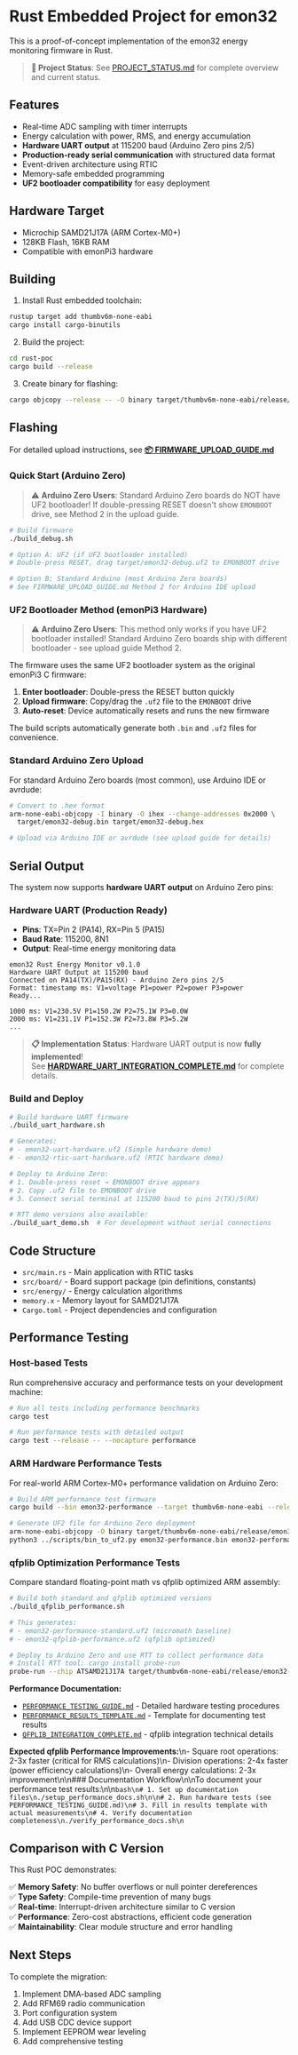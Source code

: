 # Rust Embedded Project for emon32

This is a proof-of-concept implementation of the emon32 energy monitoring firmware in Rust.

> **🎯 Project Status**: See [PROJECT_STATUS.md](./PROJECT_STATUS.md) for complete overview and current status.

## Features

- Real-time ADC sampling with timer interrupts
- Energy calculation with power, RMS, and energy accumulation
- **Hardware UART output** at 115200 baud (Arduino Zero pins 2/5)
- **Production-ready serial communication** with structured data format
- Event-driven architecture using RTIC
- Memory-safe embedded programming
- **UF2 bootloader compatibility** for easy deployment

## Hardware Target

- Microchip SAMD21J17A (ARM Cortex-M0+)
- 128KB Flash, 16KB RAM
- Compatible with emonPi3 hardware

## Building

1. Install Rust embedded toolchain:
```bash
rustup target add thumbv6m-none-eabi
cargo install cargo-binutils
```

2. Build the project:
```bash
cd rust-poc
cargo build --release
```

3. Create binary for flashing:
```bash
cargo objcopy --release -- -O binary target/thumbv6m-none-eabi/release/emon32-poc.bin
```

## Flashing

For detailed upload instructions, see [**📦 FIRMWARE_UPLOAD_GUIDE.md**](FIRMWARE_UPLOAD_GUIDE.md)

### Quick Start (Arduino Zero)

> ⚠️ **Arduino Zero Users**: Standard Arduino Zero boards do NOT have UF2 bootloader!
> If double-pressing RESET doesn't show `EMONBOOT` drive, see Method 2 in the upload guide.

```bash
# Build firmware
./build_debug.sh

# Option A: UF2 (if UF2 bootloader installed)
# Double-press RESET, drag target/emon32-debug.uf2 to EMONBOOT drive

# Option B: Standard Arduino (most Arduino Zero boards)
# See FIRMWARE_UPLOAD_GUIDE.md Method 2 for Arduino IDE upload
```

### UF2 Bootloader Method (emonPi3 Hardware)

> ⚠️ **Arduino Zero Users**: This method only works if you have UF2 bootloader installed!
> Standard Arduino Zero boards ship with different bootloader - see upload guide Method 2.

The firmware uses the same UF2 bootloader system as the original emonPi3 C firmware:

1. **Enter bootloader**: Double-press the RESET button quickly
2. **Upload firmware**: Copy/drag the `.uf2` file to the `EMONBOOT` drive  
3. **Auto-reset**: Device automatically resets and runs the new firmware

The build scripts automatically generate both `.bin` and `.uf2` files for convenience.

### Standard Arduino Zero Upload

For standard Arduino Zero boards (most common), use Arduino IDE or avrdude:

```bash
# Convert to .hex format
arm-none-eabi-objcopy -I binary -O ihex --change-addresses 0x2000 \
  target/emon32-debug.bin target/emon32-debug.hex

# Upload via Arduino IDE or avrdude (see upload guide for details)
```

## Serial Output

The system now supports **hardware UART output** on Arduino Zero pins:

### Hardware UART (Production Ready)
- **Pins**: TX=Pin 2 (PA14), RX=Pin 5 (PA15)
- **Baud Rate**: 115200, 8N1
- **Output**: Real-time energy monitoring data

```
emon32 Rust Energy Monitor v0.1.0
Hardware UART Output at 115200 baud
Connected on PA14(TX)/PA15(RX) - Arduino Zero pins 2/5
Format: timestamp ms: V1=voltage P1=power P2=power P3=power
Ready...

1000 ms: V1=230.5V P1=150.2W P2=75.1W P3=0.0W
2000 ms: V1=231.1V P1=152.3W P2=73.8W P3=5.2W
...
```

> **📋 Implementation Status**: Hardware UART output is now **fully implemented**!  
> See [**HARDWARE_UART_INTEGRATION_COMPLETE.md**](HARDWARE_UART_INTEGRATION_COMPLETE.md) for complete details.

### Build and Deploy

```bash
# Build hardware UART firmware
./build_uart_hardware.sh

# Generates:
# - emon32-uart-hardware.uf2 (Simple hardware demo)  
# - emon32-rtic-uart-hardware.uf2 (RTIC hardware demo)

# Deploy to Arduino Zero:
# 1. Double-press reset → EMONBOOT drive appears
# 2. Copy .uf2 file to EMONBOOT drive  
# 3. Connect serial terminal at 115200 baud to pins 2(TX)/5(RX)

# RTT demo versions also available:
./build_uart_demo.sh  # For development without serial connections
```

## Code Structure

- `src/main.rs` - Main application with RTIC tasks
- `src/board/` - Board support package (pin definitions, constants)
- `src/energy/` - Energy calculation algorithms
- `memory.x` - Memory layout for SAMD21J17A
- `Cargo.toml` - Project dependencies and configuration

## Performance Testing

### Host-based Tests

Run comprehensive accuracy and performance tests on your development machine:

```bash
# Run all tests including performance benchmarks
cargo test

# Run performance tests with detailed output
cargo test --release -- --nocapture performance
```

### ARM Hardware Performance Tests

For real-world ARM Cortex-M0+ performance validation on Arduino Zero:

```bash
# Build ARM performance test firmware
cargo build --bin emon32-performance --target thumbv6m-none-eabi --release --features rtt

# Generate UF2 file for Arduino Zero deployment
arm-none-eabi-objcopy -O binary target/thumbv6m-none-eabi/release/emon32-performance emon32-performance.bin
python3 ../scripts/bin_to_uf2.py emon32-performance.bin emon32-performance.uf2
```

### qfplib Optimization Performance Tests

Compare standard floating-point math vs qfplib optimized ARM assembly:

```bash
# Build both standard and qfplib optimized versions
./build_qfplib_performance.sh

# This generates:
# - emon32-performance-standard.uf2 (micromath baseline)
# - emon32-qfplib-performance.uf2 (qfplib optimized)

# Deploy to Arduino Zero and use RTT to collect performance data
# Install RTT tool: cargo install probe-run
probe-run --chip ATSAMD21J17A target/thumbv6m-none-eabi/release/emon32-qfplib-performance
```

**Performance Documentation:**
- [`PERFORMANCE_TESTING_GUIDE.md`](./PERFORMANCE_TESTING_GUIDE.md) - Detailed hardware testing procedures
- [`PERFORMANCE_RESULTS_TEMPLATE.md`](./PERFORMANCE_RESULTS_TEMPLATE.md) - Template for documenting test results
- [`QFPLIB_INTEGRATION_COMPLETE.md`](./QFPLIB_INTEGRATION_COMPLETE.md) - qfplib integration technical details

**Expected qfplib Performance Improvements:**\n- Square root operations: 2-3x faster (critical for RMS calculations)\n- Division operations: 2-4x faster (power efficiency calculations)\n- Overall energy calculations: 2-3x improvement\n\n### Documentation Workflow\n\nTo document your performance test results:\n\n```bash\n# 1. Set up documentation files\n./setup_performance_docs.sh\n\n# 2. Run hardware tests (see PERFORMANCE_TESTING_GUIDE.md)\n# 3. Fill in results template with actual measurements\n# 4. Verify documentation completeness\n./verify_performance_docs.sh\n```

## Comparison with C Version

This Rust POC demonstrates:

✅ **Memory Safety**: No buffer overflows or null pointer dereferences  
✅ **Type Safety**: Compile-time prevention of many bugs  
✅ **Real-time**: Interrupt-driven architecture similar to C version  
✅ **Performance**: Zero-cost abstractions, efficient code generation  
✅ **Maintainability**: Clear module structure and error handling  

## Next Steps

To complete the migration:

1. Implement DMA-based ADC sampling
2. Add RFM69 radio communication
3. Port configuration system
4. Add USB CDC device support
5. Implement EEPROM wear leveling
6. Add comprehensive testing